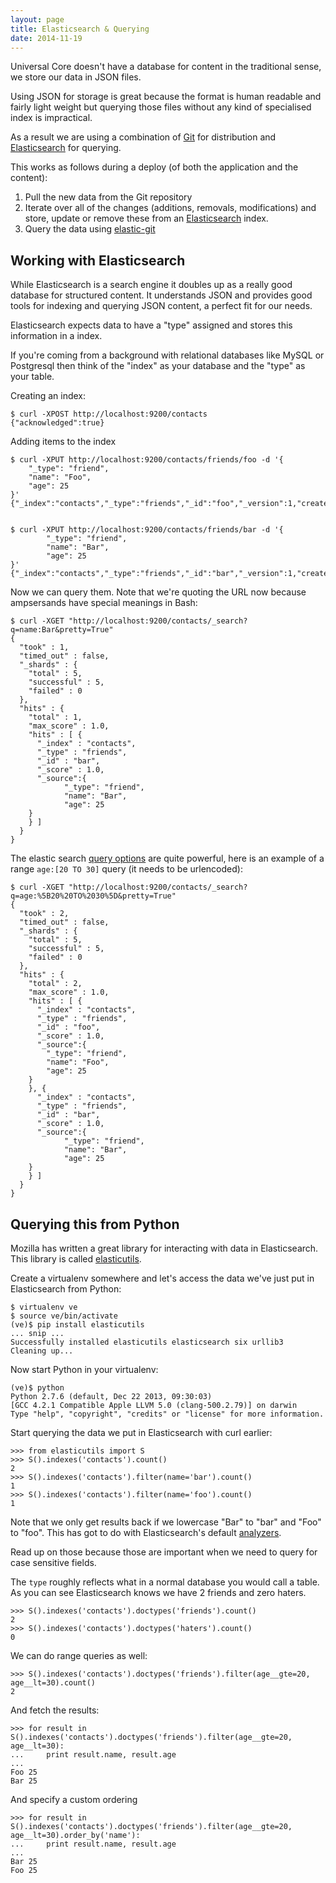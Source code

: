 ```yaml
---
layout: page
title: Elasticsearch & Querying
date: 2014-11-19
---
```


Universal Core doesn't have a database for content in the traditional sense,
we store our data in JSON files.

Using JSON for storage is great because the format is human readable and
fairly light weight but querying those files without any kind of specialised
index is impractical.

As a result we are using a combination of [Git][git] for distribution and
[Elasticsearch][Elasticsearch] for querying.

This works as follows during a deploy (of both the application and the content):

1. Pull the new data from the Git repository
2. Iterate over all of the changes (additions, removals, modifications) and
   store, update or remove these from an [Elasticsearch][Elasticsearch] index.
3. Query the data using [elastic-git][elastic-git]

## Working with Elasticsearch

While Elasticsearch is a search engine it doubles up as a really good
database for structured content. It understands JSON and provides good tools
for indexing and querying JSON content, a perfect fit for our needs.

Elasticsearch expects data to have a "type" assigned and stores this
information in a index.

If you're coming from a background with relational databases like MySQL or
Postgresql then think of the "index" as your database and the "type" as your
table.

Creating an index:

    $ curl -XPOST http://localhost:9200/contacts
    {"acknowledged":true}

Adding items to the index

    $ curl -XPUT http://localhost:9200/contacts/friends/foo -d '{
        "_type": "friend",
        "name": "Foo",
        "age": 25
    }'
    {"_index":"contacts","_type":"friends","_id":"foo","_version":1,"created":true}


    $ curl -XPUT http://localhost:9200/contacts/friends/bar -d '{
            "_type": "friend",
            "name": "Bar",
            "age": 25
    }'
    {"_index":"contacts","_type":"friends","_id":"bar","_version":1,"created":true}

Now we can query them. Note that we're quoting the URL now because ampsersands
have special meanings in Bash:

    $ curl -XGET "http://localhost:9200/contacts/_search?q=name:Bar&pretty=True"
    {
      "took" : 1,
      "timed_out" : false,
      "_shards" : {
        "total" : 5,
        "successful" : 5,
        "failed" : 0
      },
      "hits" : {
        "total" : 1,
        "max_score" : 1.0,
        "hits" : [ {
          "_index" : "contacts",
          "_type" : "friends",
          "_id" : "bar",
          "_score" : 1.0,
          "_source":{
                "_type": "friend",
                "name": "Bar",
                "age": 25
        }
        } ]
      }
    }

The elastic search [query options][query options] are quite powerful, here is an example of a
range ``age:[20 TO 30]`` query (it needs to be urlencoded):

    $ curl -XGET "http://localhost:9200/contacts/_search?q=age:%5B20%20TO%2030%5D&pretty=True"
    {
      "took" : 2,
      "timed_out" : false,
      "_shards" : {
        "total" : 5,
        "successful" : 5,
        "failed" : 0
      },
      "hits" : {
        "total" : 2,
        "max_score" : 1.0,
        "hits" : [ {
          "_index" : "contacts",
          "_type" : "friends",
          "_id" : "foo",
          "_score" : 1.0,
          "_source":{
            "_type": "friend",
            "name": "Foo",
            "age": 25
        }
        }, {
          "_index" : "contacts",
          "_type" : "friends",
          "_id" : "bar",
          "_score" : 1.0,
          "_source":{
                "_type": "friend",
                "name": "Bar",
                "age": 25
        }
        } ]
      }
    }

## Querying this from Python

Mozilla has written a great library for interacting with data in Elasticsearch.
This library is called [elasticutils][elasticutils].

Create a virtualenv somewhere and let's access the data we've just put in
Elasticsearch from Python:

    $ virtualenv ve
    $ source ve/bin/activate
    (ve)$ pip install elasticutils
    ... snip ...
    Successfully installed elasticutils elasticsearch six urllib3
    Cleaning up...

Now start Python in your virtualenv:

    (ve)$ python
    Python 2.7.6 (default, Dec 22 2013, 09:30:03)
    [GCC 4.2.1 Compatible Apple LLVM 5.0 (clang-500.2.79)] on darwin
    Type "help", "copyright", "credits" or "license" for more information.

Start querying the data we put in Elasticsearch with curl earlier:

    >>> from elasticutils import S
    >>> S().indexes('contacts').count()
    2
    >>> S().indexes('contacts').filter(name='bar').count()
    1
    >>> S().indexes('contacts').filter(name='foo').count()
    1

Note that we only get results back if we lowercase "Bar" to "bar" and
"Foo" to "foo". This has got to do with Elasticsearch's default [analyzers](analyzers).

Read up on those because those are important when we need to query for
case sensitive fields.

The `type` roughly reflects what in a normal database you would call a
table. As you can see Elasticsearch knows we have 2 friends and zero haters.

    >>> S().indexes('contacts').doctypes('friends').count()
    2
    >>> S().indexes('contacts').doctypes('haters').count()
    0

We can do range queries as well:

    >>> S().indexes('contacts').doctypes('friends').filter(age__gte=20, age__lt=30).count()
    2

And fetch the results:

    >>> for result in S().indexes('contacts').doctypes('friends').filter(age__gte=20, age__lt=30):
    ...     print result.name, result.age
    ...
    Foo 25
    Bar 25

And specify a custom ordering

    >>> for result in S().indexes('contacts').doctypes('friends').filter(age__gte=20, age__lt=30).order_by('name'):
    ...     print result.name, result.age
    ...
    Bar 25
    Foo 25


[git]: http://git-scm.com
[elastic-git]: http://elastic-git.rtfd.org
[Elasticsearch]: http://www.elasticsearch.org
[query options]: http://www.elasticsearch.org/guide/en/elasticsearch/reference/current/query-dsl-query-string-query.html
[elasticutils]: http://elasticutils.readthedocs.org
[analyzers]: http://www.elasticsearch.org/guide/en/elasticsearch/reference/current/analysis-analyzers.html
